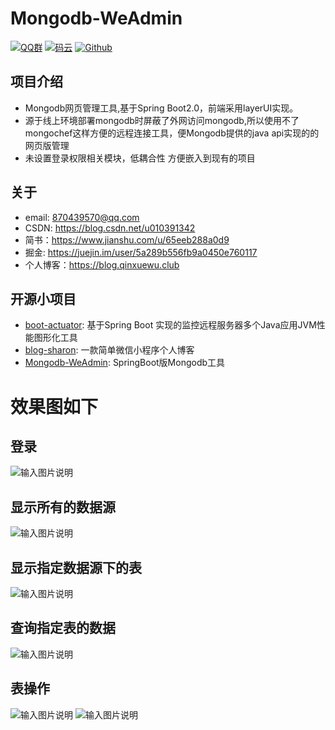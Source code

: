 # Mongodb-WeAdmin

[![QQ群](https://img.shields.io/badge/QQ%E7%BE%A4-924715723-yellowgreen.svg)](https://jq.qq.com/?_wv=1027&k=5PIRvFq)
[![码云](https://img.shields.io/badge/Gitee-%E7%A0%81%E4%BA%91-yellow.svg)](https://gitee.com/qinxuewu)
[![Github](https://img.shields.io/badge/Github-Github-red.svg)](https://github.com/a870439570)


## 项目介绍
- Mongodb网页管理工具,基于Spring Boot2.0，前端采用layerUI实现。
- 源于线上环境部署mongodb时屏蔽了外网访问mongodb,所以使用不了mongochef这样方便的远程连接工具，便Mongodb提供的java api实现的的网页版管理
- 未设置登录权限相关模块，低耦合性 方便嵌入到现有的项目


## 关于

- email:  870439570@qq.com
- CSDN: https://blog.csdn.net/u010391342
- 简书：https://www.jianshu.com/u/65eeb288a0d9
- 掘金: https://juejin.im/user/5a289b556fb9a0450e760117
- 个人博客：https://blog.qinxuewu.club

## 开源小项目
- [boot-actuator](https://github.com/a870439570/boot-actuator):   基于Spring Boot 实现的监控远程服务器多个Java应用JVM性能图形化工具
- [blog-sharon](https://github.com/a870439570/blog-sharon):   一款简单微信小程序个人博客
- [Mongodb-WeAdmin](https://github.com/a870439570/Mongodb-WeAdmin):  SpringBoot版Mongodb工具

# 效果图如下

## 登录
![输入图片说明](https://images.gitee.com/uploads/images/2018/1121/153436_4417ccb3_1478371.png "屏幕截图.png")

## 显示所有的数据源
![输入图片说明](https://images.gitee.com/uploads/images/2018/1122/153203_c35f73df_1478371.png "屏幕截图.png")

## 显示指定数据源下的表
![输入图片说明](https://images.gitee.com/uploads/images/2018/1121/153553_91a7ba66_1478371.png "屏幕截图.png")

## 查询指定表的数据
![输入图片说明](https://images.gitee.com/uploads/images/2018/1122/153243_d170a1ee_1478371.png "屏幕截图.png")

## 表操作
![输入图片说明](https://images.gitee.com/uploads/images/2018/1121/102729_8c3892a1_1478371.png "屏幕截图.png")
![输入图片说明](https://images.gitee.com/uploads/images/2018/1121/102746_e486eb86_1478371.png "屏幕截图.png")



